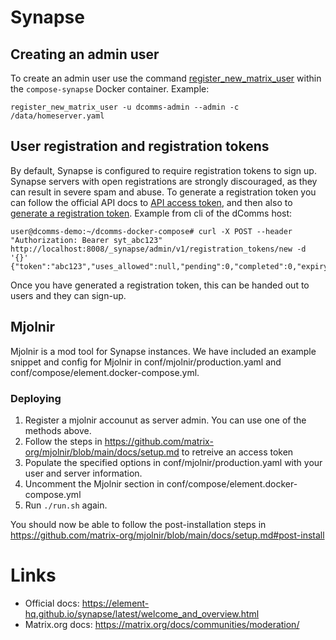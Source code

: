 # Synapse

## Creating an admin user

To create an admin user use the command [register_new_matrix_user](https://manpages.debian.org/testing/matrix-synapse/register_new_matrix_user.1.en.html) within the `compose-synapse` Docker container. Example:

```
register_new_matrix_user -u dcomms-admin --admin -c /data/homeserver.yaml
```

## User registration and registration tokens

By default, Synapse is configured to require registration tokens to sign up. Synapse servers with open registrations are strongly discouraged, as they can result in severe spam and abuse. To generate a registration token you can follow the official API docs to [API access token](https://element-hq.github.io/synapse/latest/usage/administration/admin_api/index.html#making-an-admin-api-request), and then also to [generate a registration token](https://element-hq.github.io/synapse/latest/usage/administration/admin_api/registration_tokens.html). Example from cli of the dComms host:

```curl
user@dcomms-demo:~/dcomms-docker-compose# curl -X POST --header "Authorization: Bearer syt_abc123" http://localhost:8008/_synapse/admin/v1/registration_tokens/new -d '{}'
{"token":"abc123","uses_allowed":null,"pending":0,"completed":0,"expiry_time":null}
```

Once you have generated a registration token, this can be handed out to users and they can sign-up.

## Mjolnir

Mjolnir is a mod tool for Synapse instances. We have included an example snippet and config for Mjolnir in conf/mjolnir/production.yaml and conf/compose/element.docker-compose.yml.

### Deploying

1. Register a mjolnir accounut as server admin. You can use one of the methods above.
2. Follow the steps in https://github.com/matrix-org/mjolnir/blob/main/docs/setup.md to retreive an access token
3. Populate the specified options in conf/mjolnir/production.yaml with your user and server information.
4. Uncomment the Mjolnir section in conf/compose/element.docker-compose.yml
5. Run `./run.sh` again.

You should now be able to follow the post-installation steps in https://github.com/matrix-org/mjolnir/blob/main/docs/setup.md#post-install

# Links
* Official docs: https://element-hq.github.io/synapse/latest/welcome_and_overview.html
* Matrix.org docs: https://matrix.org/docs/communities/moderation/
